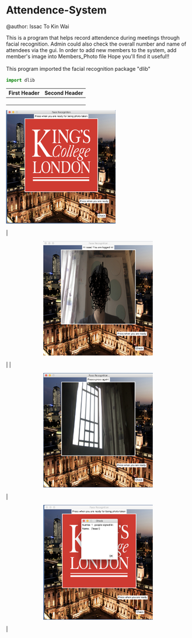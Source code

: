 # Attendence-System
@author: Issac To Kin Wai



This is a program that helps record attendence during meetings through facial recognition.
Admin could also check the overall number and name of attendees via the gui.
In order to add new members to the system, add member's image into Members_Photo file
Hope you'll find it useful!!<br/>
<br/>
This program imported the facial recognition package "dlib"
```python
import dlib
```

| First Header  | Second Header |
| ------------- | ------------- |
| <p align="center">
<img src="https://github.com/issacto/Attendence-System/blob/master/Images/Menu.png" width="300">
</p>  |<p align="center">
<img src="https://github.com/issacto/Attendence-System/blob/master/Images/Members%20taken.png" width="300">
</p> |
| <br>
<p align="center">
<img src="https://github.com/issacto/Attendence-System/blob/master/Images/Noone%20spotted.png" width="300">
</p> |<p align="center">
<img src="https://github.com/issacto/Attendence-System/blob/master/Images/people%20signed%20in.png" width="300">
</p> |



<br>

<br>

